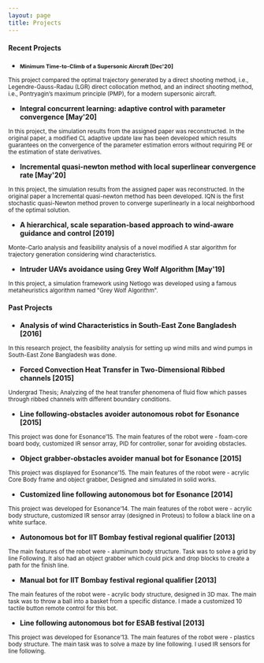 ```yaml
---
layout: page
title: Projects
---
```


#### Recent Projects

- <b style="font-size:11px"> Minimum Time-to-Climb of a Supersonic Aircraft [Dec'20] </b>

<p><small> This project compared the optimal trajectory generated by a direct shooting method, i.e., Legendre-Gauss-Radau (LGR) direct collocation method, and an indirect shooting method, i.e., Pontryagin’s maximum principle (PMP), for a modern supersonic aircraft. </small></p>

- <b> Integral concurrent learning: adaptive control with parameter convergence  [May'20]</b>

<p><small> In this project, the simulation results from the assigned paper was reconstructed. In the original paper, a modified CL adaptive update law has been developed which results guarantees on the convergence of the parameter estimation errors without requiring PE or the estimation of state derivatives. </small></p>

- <b> Incremental quasi-newton method with local superlinear convergence rate  [May'20]</b>

<p><small> In this project, the simulation results from the assigned paper was reconstructed. In the original paper a Incremental quasi-newton method has been developed. IQN is the first stochastic quasi-Newton method proven to converge superlinearly in a local neighborhood of the optimal solution. </small></p>

- <b> A hierarchical, scale separation-based approach to wind-aware guidance and control  [2019]</b>
<p><small> Monte-Carlo analysis and feasibility analysis of a novel modified A star algorithm for trajectory generation considering wind characteristics. </small></p>

- <b> Intruder UAVs avoidance using Grey Wolf Algorithm  [May'19]</b>

<p><small> In this project, a simulation framework using Netlogo was developed using a famous metaheuristics algorithm named "Grey Wolf Algorithm". </small></p>


#### Past Projects

- <b> Analysis of wind Characteristics in South-East Zone Bangladesh [2016]</b>

<p><small> In this research project, the feasibility analysis for setting up wind mills and wind pumps in South-East Zone Bangladesh was done.</small></p>

- <b> Forced Convection Heat Transfer in Two-Dimensional Ribbed channels [2015]</b>

<p><small> Undergrad Thesis; Analyzing of the heat transfer phenomena of fluid flow which passes through ribbed channels with different boundary conditions.</small></p>

- <b> Line following-obstacles avoider autonomous robot for Esonance [2015]</b>

<p><small> This project was done for Esonance’15. The main features of the robot were - foam-core board body, customized IR sensor array, PID for controller, sonar for avoiding obstacles.</small></p>

- <b> Object grabber-obstacles avoider manual bot for Esonance [2015]</b>

<p><small> This project was displayed for Esonance’15. The main features of the robot were - acrylic Core Body frame and object grabber, Designed and simulated in solid works.</small></p>

- <b> Customized line following autonomous bot for Esonance [2014]</b>

<p><small> This project was developed for Esonance’14. The main features of the robot were - acrylic body structure, customized IR sensor array (designed in Proteus) to follow a black line on a white surface.</small></p>

- <b> Autonomous bot for IIT Bombay festival regional qualifier [2013]</b>

<p><small> The main features of the robot were - aluminum body structure. Task was to solve a grid by line Following. It also had an object grabber which could pick and drop blocks to create a path for the finish line.</small></p>

- <b> Manual bot for IIT Bombay festival regional qualifier [2013]</b>

<p><small> The main features of the robot were - acrylic body structure, designed in 3D max. The main task was to throw a ball into a basket from a specific distance. I made a customized 10 tactile button remote control for this bot.</small></p>

- <b> Line following autonomous bot for ESAB festival [2013]</b>

<p><small> This project was developed for Esonance’13. The main features of the robot were - plastics body structure. The main task was to solve a maze by line following. I used IR sensors for line following.</small></p>
